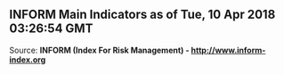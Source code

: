 ## INFORM Main Indicators as of Tue, 10 Apr 2018 03:26:54 GMT

Source: **INFORM (Index For Risk Management) - http://www.inform-index.org**